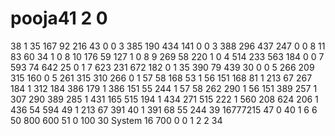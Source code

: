# pooja41 2 0
38 1
35 167 92 216 43 0 0
3 385 190 434 141 0 0
3 388 296 437 247 0 0
8 11 83 60 34 1 0
8 10 176 59 127 1 0
8 9 269 58 220 1 0
4 514 233 563 184 0 0
7 593 74 642 25 0 1
7 623 231 672 182 0 1
35 390 79 439 30 0 0
5 266 209 315 160 0
5 261 315 310 266 0
1 57 58 168 53
1 56 151 168 81
1 213 67 267 184
1 312 184 386 179
1 386 151 55 244
1 57 58 262 290
1 56 151 389 257
1 307 290 389 285
1 431 165 515 194
1 434 271 515 222
1 560 208 624 206
1 436 54 594 49
1 213 67 391 40
1 391 68 55 244
39 16777215
47 0
40 1 6 6
50 800 600
51 0 100
30
System
16
700
0
0
1
2
2
34

